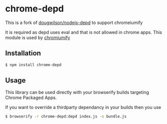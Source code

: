 # chrome-depd

This is a fork of [dougwilson/nodejs-depd](dougwilson/nodejs-depd) to support chromeiumify 

It is required as depd uses eval and that is not allowed in chrome apps. 
This module is used by [chromiumify](https://github.com/chromiumify)
  
## Installation

```bash
$ npm install chrome-depd
```

## Usage 

This library can be used directly with your browserify builds targeting Chrome Packaged Apps. 

If you want to override a thirdparty dependancy in your builds then you use

```bash
$ browserify -r chrome-depd:depd index.js -o bundle.js
```